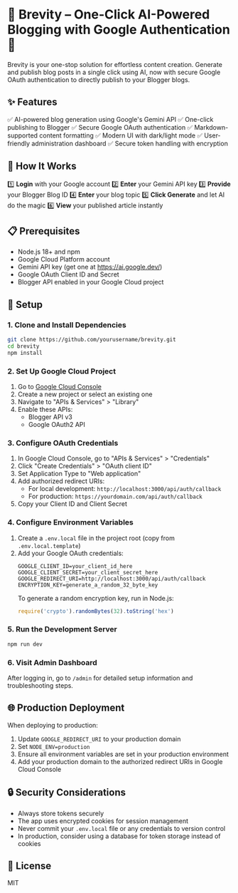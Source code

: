 # 🌟 Brevity – One-Click AI-Powered Blogging with Google Authentication 🚀  

Brevity is your one-stop solution for effortless content creation. Generate and publish blog posts in a single click using AI, now with secure Google OAuth authentication to directly publish to your Blogger blogs.

## ✨ Features  
✅ AI-powered blog generation using Google's Gemini API
✅ One-click publishing to Blogger
✅ Secure Google OAuth authentication
✅ Markdown-supported content formatting
✅ Modern UI with dark/light mode
✅ User-friendly administration dashboard
✅ Secure token handling with encryption

## 🚀 How It Works  
1️⃣ **Login** with your Google account
2️⃣ **Enter** your Gemini API key
3️⃣ **Provide** your Blogger Blog ID
4️⃣ **Enter** your blog topic
5️⃣ **Click Generate** and let AI do the magic
6️⃣ **View** your published article instantly

## 📋 Prerequisites
- Node.js 18+ and npm
- Google Cloud Platform account
- Gemini API key (get one at https://ai.google.dev/)
- Google OAuth Client ID and Secret
- Blogger API enabled in your Google Cloud project

## 🔧 Setup

### 1. Clone and Install Dependencies
```bash
git clone https://github.com/yourusername/brevity.git
cd brevity
npm install
```

### 2. Set Up Google Cloud Project
1. Go to [Google Cloud Console](https://console.cloud.google.com/)
2. Create a new project or select an existing one
3. Navigate to "APIs & Services" > "Library"
4. Enable these APIs:
   - Blogger API v3
   - Google OAuth2 API

### 3. Configure OAuth Credentials
1. In Google Cloud Console, go to "APIs & Services" > "Credentials"
2. Click "Create Credentials" > "OAuth client ID"
3. Set Application Type to "Web application"
4. Add authorized redirect URIs:
   - For local development: `http://localhost:3000/api/auth/callback`
   - For production: `https://yourdomain.com/api/auth/callback`
5. Copy your Client ID and Client Secret

### 4. Configure Environment Variables
1. Create a `.env.local` file in the project root (copy from `.env.local.template`)
2. Add your Google OAuth credentials:
   ```
   GOOGLE_CLIENT_ID=your_client_id_here
   GOOGLE_CLIENT_SECRET=your_client_secret_here
   GOOGLE_REDIRECT_URI=http://localhost:3000/api/auth/callback
   ENCRYPTION_KEY=generate_a_random_32_byte_key
   ```
   To generate a random encryption key, run in Node.js:
   ```javascript
   require('crypto').randomBytes(32).toString('hex')
   ```

### 5. Run the Development Server
```bash
npm run dev
```

### 6. Visit Admin Dashboard
After logging in, go to `/admin` for detailed setup information and troubleshooting steps.

## 🌐 Production Deployment
When deploying to production:
1. Update `GOOGLE_REDIRECT_URI` to your production domain
2. Set `NODE_ENV=production`
3. Ensure all environment variables are set in your production environment
4. Add your production domain to the authorized redirect URIs in Google Cloud Console

## 🔒 Security Considerations
- Always store tokens securely
- The app uses encrypted cookies for session management
- Never commit your `.env.local` file or any credentials to version control
- In production, consider using a database for token storage instead of cookies

## 📄 License
MIT
